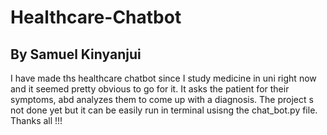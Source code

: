 # Healthcare-Chatbot
## By Samuel Kinyanjui

I have made ths healthcare chatbot since I study medicine in uni right now and it seemed pretty obvious to go for it. It asks the patient for their symptoms, abd analyzes them to come up with a diagnosis. The project s not done yet but it can be easily run in terminal usisng the chat_bot.py file.
Thanks all !!! 

